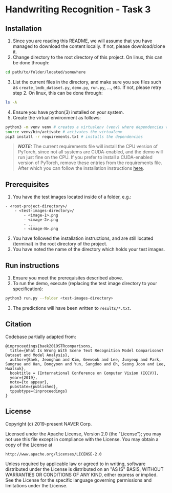 # Handwriting Recognition - Task 3

## Installation

1. Since you are reading this README, we will assume that you have managed to download the content locally. If not, please download/clone it.
2. Change directory to the root directory of this project. On linux, this can be done through:
```bash
cd path/to/folder/located/somewhere
```
3. List the current files in the directory, and make sure you see files such as `create_lmdb_dataset.py`, `demo.py`, `run.py`, ..., etc. If not, please retry step 2. On linux, this can be done through:
```bash
ls -A
```
4. Ensure you have python(3) installed on your system.
5. Create the virtual environment as follows:
``` bash
python3 -m venv venv # creates a virtualenv (venv) where dependencies will be installed
source venv/bin/activate # activates the virtualenv
pip3 install -r requirements.txt # installs the dependencies
```
> **_NOTE:_** The current requirements file will install the CPU version of PyTorch, since not all systems are CUDA-enabled, and the demo will run just fine on the CPU. If you prefer to install a CUDA-enabled version of PyTorch, remove these entries from the requirements file. After which you can follow the installation instructions [here](https://pytorch.org/).

## Prerequisites
1. You have the test images located inside of a folder, e.g.:
```
- <root-project-directory>/
    - <test-images-directory>/
        - <image-1>.png
        - <image-2>.png
        - ...
        - <image-N>.png
```
2. You have followed the installation instructions, and are still located (terminal) in the root directory of the project.
3. You have noted the name of the directory which holds your test images.

## Run instructions
1. Ensure you meet the prerequisites described above.
2. To run the demo, execute (replacing the test image directory to your specification):
```bash
python3 run.py --folder <test-images-directory>
```
3. The predictions will have been written to `results/*.txt`.

## Citation
Codebase partially adapted from:
```
@inproceedings{baek2019STRcomparisons,
  title={What Is Wrong With Scene Text Recognition Model Comparisons? Dataset and Model Analysis},
  author={Baek, Jeonghun and Kim, Geewook and Lee, Junyeop and Park, Sungrae and Han, Dongyoon and Yun, Sangdoo and Oh, Seong Joon and Lee, Hwalsuk},
  booktitle = {International Conference on Computer Vision (ICCV)},
  year={2019},
  note={to appear},
  pubstate={published},
  tppubtype={inproceedings}
}
```

## License
Copyright (c) 2019-present NAVER Corp.

Licensed under the Apache License, Version 2.0 (the "License");
you may not use this file except in compliance with the License.
You may obtain a copy of the License at

    http://www.apache.org/licenses/LICENSE-2.0

Unless required by applicable law or agreed to in writing, software
distributed under the License is distributed on an "AS IS" BASIS,
WITHOUT WARRANTIES OR CONDITIONS OF ANY KIND, either express or implied.
See the License for the specific language governing permissions and
limitations under the License.
